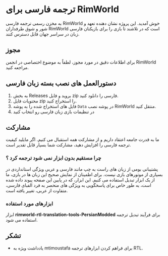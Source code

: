 # ترجمه فارسی برای RimWorld

به مخزن رسمی ترجمه فارسی RimWorld خوش آمدید. این پروژه نشان دهنده تعهد و شور و شوق طرفداران RimWorld است که در تلاشند تا بازی را برای بازیکنان فارسی زبان در سراسر جهان قابل دسترس کنند.

## مجوز

برای اطلاعات دقیق در مورد مجوز، لطفاً به موضوع اختصاصی در انجمن RimWorld مراجعه کنید.

## دستورالعمل های نصب بسته زبان فارسی

1. به بخش Releases بروید و فایل zip فارسی را دانلود کنید.
2. محتویات فایل zip را استخراج کنید.
3. فایل های استخراج شده را به پوشه `Data` در پوشه نصب RimWorld منتقل کنید.
4. در تنظیمات بازی زبان فارسی رو انتخاب کنید

## مشارکت

ما به قدرت جامعه اعتقاد داریم و از مشارکت همه استقبال می کنیم. اگر مایلید کیفیت ترجمه فارسی را افزایش دهید، مشارکت شما بسیار قابل تقدیر است.

### چرا مستقیم بدون ابزار نمی شود ترجمه کرد ؟

پشتیبانی بومی از زبان های راست به چپ مانند فارسی و عربی ویژگی استانداردی در بسیاری از موتورهای بازی نیست. برای اطمینان از نمایش صحیح این زبان ها در بازی، ما از یک ابزار تبدیل استفاده می کنیم. این ابزار، که در پایین این صفحه پیوند داده شده است، به طور خاص برای پاسخگویی به ویژگی های منحصر به فرد الفبای فارسی، متفاوت از عربی، تغییر یافته است.

### ابزارهای مورد استفاده

ابزار **rimworld-rtl-translation-tools-PersianModded** برای فرآیند تبدیل ترجمه استفاده می شود.

## تشکر

- یادداشت ویژه به mtimoustafa برای فراهم کردن ابزارهای ترجمه RTL.
